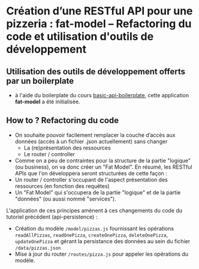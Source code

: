 # Création d’une RESTful API pour une pizzeria : fat-model – Refactoring du code et utilisation d'outils de développement

## Utilisation des outils de développement offerts par un boilerplate
- à l'aide du boilerplate du cours 
[basic-api-boilerplate](https://github.com/e-vinci/basic-api-boilerplate), 
cette application **fat-model** a été initialisée.

## How to ? Refactoring du code
- On souhaite pouvoir facilement remplacer la couche d’accès aux données (accès à un fichier .json actuellement) sans changer
  - La (re)présentation des ressources
  - Le router / controller
- Comme on a peu de contraintes pour la structure de la partie "logique" (ou business), on va donc créer un "Fat Model". En résumé, les RESTful APIs que l'on développera seront structurées de cette façon :
- Un router / controller s'occupant de l'aspect présentation des ressources (en fonction des requêtes)
- Un "Fat Model" qui s'occupera de la partie "logique" et de la partie "données" (ou aussi nommé "services").

L'application de ces principes amènent à ces changements du code du tutoriel précédent (api-persistence) :
- Création du modèle `/model/pizzas.js` fournissant les opérations `readAllPizzas`, `readOnePizza`, `createOnePizza`, `deleteOnePizza`, `updateOnePizza` et gérant la persistance des données au sein du fichier `/data/pizzas.json`
- Mise à jour du router `/routes/pizza.js` pour appeler les opérations du modèle.





